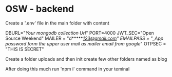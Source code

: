 # OSW - backend

Create a '.env' file in the main folder with content

DBURL="_Your mongodb collection Url_"
PORT=4000
JWT_SEC="Open Source Weekend"
MAILER = "d******123@gmail.com"
EMAILPASS = "\_App password form the upper user mail as mailer email from google*"
OTPSEC = "THIS IS SECRET"

Create a folder uploads and then init create few other folders named as
blog

After doing this much run 'npm i' command in your teminal